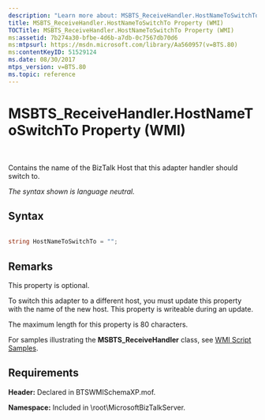 ```yaml
---
description: "Learn more about: MSBTS_ReceiveHandler.HostNameToSwitchTo Property (WMI)"
title: MSBTS_ReceiveHandler.HostNameToSwitchTo Property (WMI)
TOCTitle: MSBTS_ReceiveHandler.HostNameToSwitchTo Property (WMI)
ms:assetid: 7b274a30-bfbe-4d6b-a7db-0c7567db70d6
ms:mtpsurl: https://msdn.microsoft.com/library/Aa560957(v=BTS.80)
ms:contentKeyID: 51529124
ms.date: 08/30/2017
mtps_version: v=BTS.80
ms.topic: reference
---
```


# MSBTS\_ReceiveHandler.HostNameToSwitchTo Property (WMI)

 

Contains the name of the BizTalk Host that this adapter handler should switch to.

*The syntax shown is language neutral.*

## Syntax

```C#
  
string HostNameToSwitchTo = "";  
```

## Remarks

This property is optional.

To switch this adapter to a different host, you must update this property with the name of the new host. This property is writeable during an update.

The maximum length for this property is 80 characters.

For samples illustrating the **MSBTS\_ReceiveHandler** class, see [WMI Script Samples](wmi-script-samples.md).

## Requirements

**Header:** Declared in BTSWMISchemaXP.mof.

**Namespace:** Included in \\root\\MicrosoftBizTalkServer.

